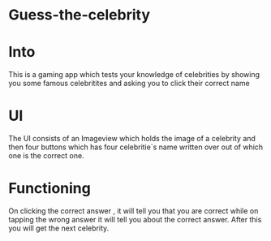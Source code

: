 # Guess-the-celebrity
# Into
This is a gaming app which tests your knowledge of celebrities by showing you some famous  celebritites and
asking you to click their correct name

# UI
The UI consists of an Imageview which holds the image of a celebrity and then four buttons which has four celebritie`s 
name written over out of which one is the correct one.

# Functioning
On clicking the correct answer , it will tell you that you are correct while on tapping the wrong answer it will
tell you about the correct answer. After this you will get the next celebrity.
